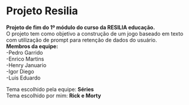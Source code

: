# Projeto Resilia
<b>Projeto de fim do 1º módulo do curso da RESILIA educação.</b><br>
O projeto tem como objetivo a construção de um jogo baseado em texto com utilização de prompt para retenção de dados do usuário.<br>
<b>Membros da equipe:</b><br>
-Pedro Garrido<br>
-Enrico Martins<br>
-Henry Januario<br>
-Igor Diego<br>
-Luis Eduardo<br>

Tema escolhido pela equipe: <b>Séries</b><br>
Tema escolhido por mim: <b>Rick e Morty</b>
